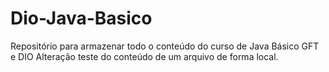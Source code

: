 # Dio-Java-Basico
Repositório para armazenar todo o conteúdo do curso de Java Básico GFT e DIO
Alteração teste do conteúdo de um arquivo de forma local.